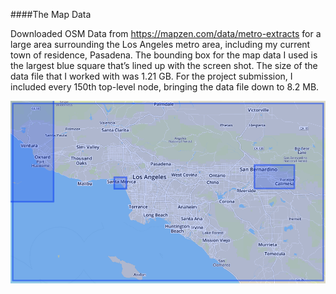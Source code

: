 ####The Map Data

Downloaded OSM Data from https://mapzen.com/data/metro-extracts for a large area surrounding the Los Angeles metro area, including my current town of residence, Pasadena. The bounding box for the map data I used is the largest blue square that’s lined up with the screen shot. The size of the data file that I worked with was 1.21 GB. For the project submission, I included every 150th top-level node, bringing the data file down to 8.2 MB.

<img src="los-angeles_california.png">